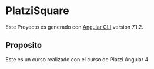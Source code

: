 # PlatziSquare

Este Proyecto es generado con  [Angular CLI](https://github.com/angular/angular-cli) version 7.1.2.

## Proposito

Este es un curso realizado con el curso de Platzi Angular 4
